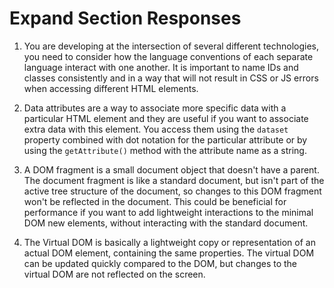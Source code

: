 # Expand Section Responses
1. You are developing at the intersection of several different technologies, you need to consider how the language conventions of each separate language interact with one another. It is important to name IDs and classes consistently and in a way that will not result in CSS or JS errors when accessing different HTML elements.

2. Data attributes are a way to associate more specific data with a particular HTML element and they are useful if you want to associate extra data with this element. You access them using the `dataset` property combined with dot notation for the particular attribute or by using the `getAttribute()` method with the attribute name as a string.

3. A DOM fragment is a small document object that doesn't have a parent. The document fragment is like a standard document, but isn't part of the active tree structure of the document, so changes to this DOM fragment won't be reflected in the document. This could be beneficial for performance if you want to add lightweight interactions to the minimal DOM new elements, without interacting with the standard document.

4. The Virtual DOM is basically a lightweight copy or representation of an actual DOM element, containing the same properties. The virtual DOM can be updated quickly compared to the DOM, but changes to the virtual DOM are not reflected on the screen.